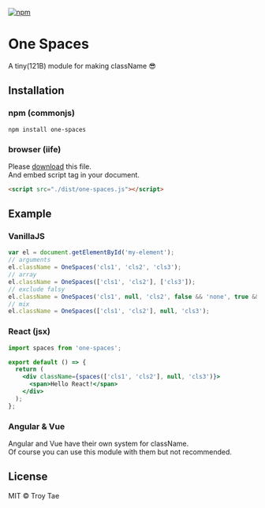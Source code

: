 [![npm](https://badge.fury.io/js/one-spaces.svg)](https://www.npmjs.com/package/one-spaces)

# One Spaces
A tiny(121B) module for making className 😎
## Installation

### npm (commonjs)
```shell script
npm install one-spaces
```

### browser (iife)
Please [download](./dist/one-spaces.js) this file.  
And embed script tag in your document.
```html
<script src="./dist/one-spaces.js"></script>
```

## Example

### VanillaJS

```javascript
var el = document.getElementById('my-element');
// arguments
el.className = OneSpaces('cls1', 'cls2', 'cls3');
// array
el.className = OneSpaces(['cls1', 'cls2'], ['cls3']);
// exclude falsy
el.className = OneSpaces('cls1', null, 'cls2', false && 'none', true && 'cls3');
// mix
el.className = OneSpaces(['cls1', 'cls2'], null, 'cls3');
```

### React (jsx)

```jsx
import spaces from 'one-spaces';

export default () => {
  return (
    <div className={spaces(['cls1', 'cls2'], null, 'cls3')}>
      <span>Hello React!</span>
    </div>
  );
};
```

### Angular & Vue

Angular and Vue have their own system for className.  
Of course you can use this module with them but not recommended.

## License
MIT © Troy Tae
